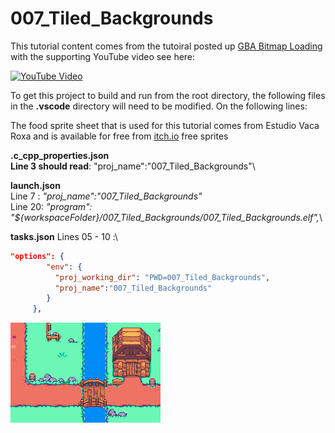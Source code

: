 # 007_Tiled_Backgrounds

This tutorial content comes from the tutoiral posted up [GBA Bitmap Loading](https://jamiedstewart.github.io/gba%20dev/2019/02/16/GBA-Dev-My-First-Pixels.html) with the supporting YouTube video see here:

[![YouTube Video](https://img.youtube.com/vi/Rj0lf46iljc/0.jpg)](https://www.youtube.com/embed/Rj0lf46iljc)

 

To get this project to build and run from the root directory, the following files in the **.vscode** directory will need to be modified. On the following lines:

The food sprite sheet that is used for this tutorial comes from Estudio Vaca Roxa and is available for free from [itch.io](https://bakudas.itch.io/generic-rpg-pack) free sprites

**.c_cpp_properties.json**\
**Line 3 should read**: "proj_name":"007_Tiled_Backgrounds"\

**launch.json**  
Line 7 : *"proj_name":"007_Tiled_Backgrounds"* \
Line 20: *"program": "${workspaceFolder}/007_Tiled_Backgrounds/007_Tiled_Backgrounds.elf",*\

**tasks.json**
Lines 05 - 10 :\

```JSON
"options": {
        "env": {
          "proj_working_dir": "PWD=007_Tiled_Backgrounds",
          "proj_name":"007_Tiled_Backgrounds"
        }
     },
```

![Look It Works](./images/scrolling.gif)

